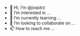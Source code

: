 - 👋 Hi, I’m @jvqstrz
- 👀 I’m interested in ...
- 🌱 I’m currently learning ...
- 💞️ I’m looking to collaborate on ...
- 📫 How to reach me ...

<!---
jvqstrz/jvqstrz is a ✨ special ✨ repository because its `README.md` (this file) appears on your GitHub profile.
You can click the Preview link to take a look at your changes.
--->
